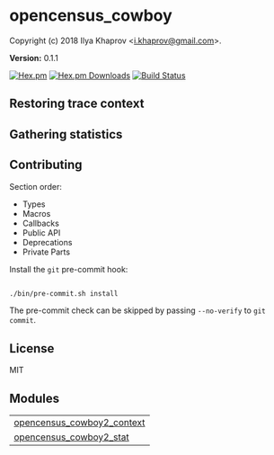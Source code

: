 

# opencensus_cowboy #

Copyright (c) 2018 Ilya Khaprov <<i.khaprov@gmail.com>>.

__Version:__ 0.1.1

[![Hex.pm][Hex badge]][Hex link]
[![Hex.pm Downloads][Hex downloads badge]][Hex link]
[![Build Status][Travis badge]][Travis link]

## Restoring trace context

## Gathering statistics

## Contributing

Section order:

- Types
- Macros
- Callbacks
- Public API
- Deprecations
- Private Parts

Install the `git` pre-commit hook:

```bash

./bin/pre-commit.sh install

```

The pre-commit check can be skipped by passing `--no-verify` to `git commit`.

## License

MIT

[Hex badge]: https://img.shields.io/hexpm/v/opencensus_cowboy.svg?maxAge=2592000?style=plastic
[Hex link]: https://hex.pm/packages/opencensus_cowboy
[Hex downloads badge]: https://img.shields.io/hexpm/dt/opencensus_cowboy.svg?maxAge=2592000
[Travis badge]: https://travis-ci.org/deadtrickster/opencensus-cowboy.svg?branch=version-3
[Travis link]: https://travis-ci.org/deadtrickster/opencensus-cowboy
[Coveralls badge]: https://coveralls.io/repos/github/deadtrickster/opencensus-cowboy/badge.svg?branch=master
[Coveralls link]: https://coveralls.io/github/deadtrickster/opencensus-cowboy?branch=master


## Modules ##


<table width="100%" border="0" summary="list of modules">
<tr><td><a href="opencensus_cowboy2_context.md" class="module">opencensus_cowboy2_context</a></td></tr>
<tr><td><a href="opencensus_cowboy2_stat.md" class="module">opencensus_cowboy2_stat</a></td></tr></table>

